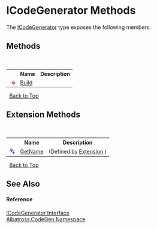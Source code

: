 # ICodeGenerator Methods
 

The <a href="E61B69D.md">ICodeGenerator</a> type exposes the following members.


## Methods
&nbsp;<table><tr><th></th><th>Name</th><th>Description</th></tr><tr><td>![Public method](media/pubmethod.gif "Public method")</td><td><a href="3E8AA2A6.md">Build</a></td><td /></tr></table>&nbsp;
<a href="#icodegenerator-methods">Back to Top</a>

## Extension Methods
&nbsp;<table><tr><th></th><th>Name</th><th>Description</th></tr><tr><td>![Public Extension Method](media/pubextension.gif "Public Extension Method")</td><td><a href="DD81418D.md">GetName</a></td><td> (Defined by <a href="E0930E40.md">Extension</a>.)</td></tr></table>&nbsp;
<a href="#icodegenerator-methods">Back to Top</a>

## See Also


#### Reference
<a href="E61B69D.md">ICodeGenerator Interface</a><br /><a href="DCDDD28E.md">Albatross.CodeGen Namespace</a><br />